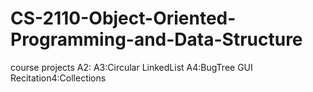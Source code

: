 # CS-2110-Object-Oriented-Programming-and-Data-Structure
course projects
A2:
A3:Circular LinkedList
A4:BugTree GUI
Recitation4:Collections
